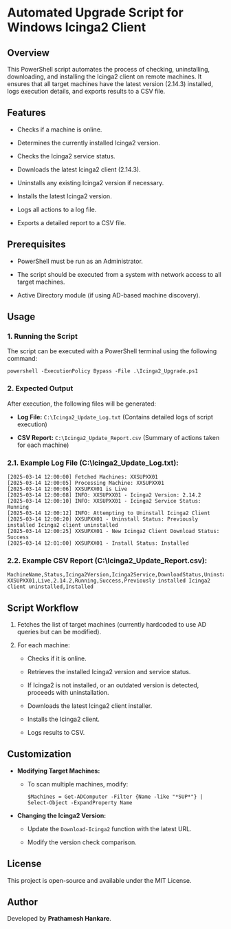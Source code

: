 Automated Upgrade Script for Windows Icinga2 Client
================================

Overview
--------

This PowerShell script automates the process of checking, uninstalling, downloading, and installing the Icinga2 client on remote machines. It ensures that all target machines have the latest version (2.14.3) installed, logs execution details, and exports results to a CSV file.

Features
--------

-   Checks if a machine is online.

-   Determines the currently installed Icinga2 version.

-   Checks the Icinga2 service status.

-   Downloads the latest Icinga2 client (2.14.3).

-   Uninstalls any existing Icinga2 version if necessary.

-   Installs the latest Icinga2 version.

-   Logs all actions to a log file.

-   Exports a detailed report to a CSV file.

Prerequisites
-------------

-   PowerShell must be run as an Administrator.

-   The script should be executed from a system with network access to all target machines.

-   Active Directory module (if using AD-based machine discovery).

Usage
-----

### 1\. Running the Script

The script can be executed with a PowerShell terminal using the following command:

```
powershell -ExecutionPolicy Bypass -File .\Icinga2_Upgrade.ps1
```

### 2\. Expected Output

After execution, the following files will be generated:

-   **Log File:** `C:\Icinga2_Update_Log.txt` (Contains detailed logs of script execution)

-   **CSV Report:** `C:\Icinga2_Update_Report.csv` (Summary of actions taken for each machine)

### 2.1\. Example Log File (C:\Icinga2_Update_Log.txt):
```text
[2025-03-14 12:00:00] Fetched Machines: XXSUPXX01
[2025-03-14 12:00:05] Processing Machine: XXSUPXX01
[2025-03-14 12:00:06] XXSUPXX01 is Live
[2025-03-14 12:00:08] INFO: XXSUPXX01 - Icinga2 Version: 2.14.2
[2025-03-14 12:00:10] INFO: XXSUPXX01 - Icinga2 Service Status: Running
[2025-03-14 12:00:12] INFO: Attempting to Uninstall Icinga2 Client
[2025-03-14 12:00:20] XXSUPXX01 - Uninstall Status: Previously installed Icinga2 client uninstalled
[2025-03-14 12:00:25] XXSUPXX01 - New Icinga2 Client Download Status: Success
[2025-03-14 12:01:00] XXSUPXX01 - Install Status: Installed
```
### 2.2\. Example CSV Report (C:\Icinga2_Update_Report.csv):
```csv
MachineName,Status,Icinga2Version,Icinga2Service,DownloadStatus,UninstallStatus,Icinga2Client2143
XXSUPXX01,Live,2.14.2,Running,Success,Previously installed Icinga2 client uninstalled,Installed
```

Script Workflow
---------------

1.  Fetches the list of target machines (currently hardcoded to use AD queries but can be modified).

2.  For each machine:

    -   Checks if it is online.

    -   Retrieves the installed Icinga2 version and service status.

    -   If Icinga2 is not installed, or an outdated version is detected, proceeds with uninstallation.

    -   Downloads the latest Icinga2 client installer.

    -   Installs the Icinga2 client.

    -   Logs results to CSV.

Customization
-------------

-   **Modifying Target Machines:**

    -   To scan multiple machines, modify:

        ```
        $Machines = Get-ADComputer -Filter {Name -like "*SUP*"} | Select-Object -ExpandProperty Name
        ```

-   **Changing the Icinga2 Version:**

    -   Update the `Download-Icinga2` function with the latest URL.

    -   Modify the version check comparison.

License
-------

This project is open-source and available under the MIT License.

Author
------

Developed by **Prathamesh Hankare**.
